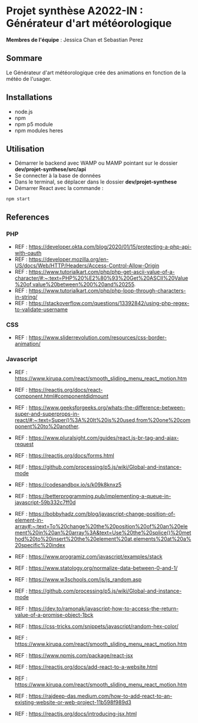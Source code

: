 # Projet synthèse A2022-IN : Générateur d'art météorologique
__Membres de l'équipe__ : Jessica Chan et Sebastian Perez
## Sommare 
Le Générateur d'art météorologique crée des animations en fonction de la météo de l'usager.

## Installations
- node.js
- npm 
- npm p5 module 
- npm modules heres  


## Utilisation 
- Démarrer le backend avec WAMP ou MAMP pointant sur le dossier **dev/projet-synthese/src/api**
- Se connecter à la base de données 
- Dans le terminal, se déplacer dans le dossier **dev/projet-synthese** 
- Démarrer React avec la commande : 
```
npm start
```


## References
### PHP
- REF : https://developer.okta.com/blog/2020/01/15/protecting-a-php-api-with-oauth
- REF : https://developer.mozilla.org/en-US/docs/Web/HTTP/Headers/Access-Control-Allow-Origin
- REF : https://www.tutorialkart.com/php/php-get-ascii-value-of-a-character/#:~:text=PHP%20%E2%80%93%20Get%20ASCII%20Value%20of,value%20between%200%20and%20255.
- REF : https://www.tutorialkart.com/php/php-loop-through-characters-in-string/
- REF : https://stackoverflow.com/questions/13392842/using-php-regex-to-validate-username
### CSS
- REF : https://www.sliderrevolution.com/resources/css-border-animation/ 
### Javascript
- REF : https://www.kirupa.com/react/smooth_sliding_menu_react_motion.htm 
- REF : https://reactjs.org/docs/react-component.html#componentdidmount
- REF : https://www.geeksforgeeks.org/whats-the-difference-between-super-and-superprops-in-react/#:~:text=Super()%3A%20It%20is%20used,from%20one%20component%20to%20another.
- REF : https://www.pluralsight.com/guides/react.js-br-tag-and-ajax-request
- REF : https://reactjs.org/docs/forms.html
- REF : https://github.com/processing/p5.js/wiki/Global-and-instance-mode
- REF : https://codesandbox.io/s/k09k8knxz5
- REF : https://betterprogramming.pub/implementing-a-queue-in-javascript-59b332c7ff0d
 
- REF : https://bobbyhadz.com/blog/javascript-change-position-of-element-in-array#:~:text=To%20change%20the%20position%20of%20an%20element%20in%20an%20array%3A&text=Use%20the%20splice()%20method%20to%20insert%20the%20element%20at,elements%20at%20a%20specific%20index
- REF : https://www.programiz.com/javascript/examples/stack
- REF : https://www.statology.org/normalize-data-between-0-and-1/
- REF : https://www.w3schools.com/js/js_random.asp
- REF : https://github.com/processing/p5.js/wiki/Global-and-instance-mode
- REF : https://dev.to/ramonak/javascript-how-to-access-the-return-value-of-a-promise-object-1bck
- REF : https://css-tricks.com/snippets/javascript/random-hex-color/
- REF : https://www.kirupa.com/react/smooth_sliding_menu_react_motion.htm
- REF : https://www.npmjs.com/package/react-jsx
- REF : https://reactjs.org/docs/add-react-to-a-website.html
- REF : https://www.kirupa.com/react/smooth_sliding_menu_react_motion.htm
- REF : https://rajdeep-das.medium.com/how-to-add-react-to-an-existing-website-or-web-project-11b598f989d3
- REF : https://reactjs.org/docs/introducing-jsx.html
